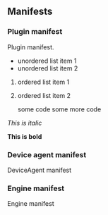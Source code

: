 ## Manifests

### Plugin manifest

Plugin manifest.

* unordered list item 1
* unordered list item 2

1. ordered list item 1
2. ordered list item 2


    some code
    some more code


*This is italic*

**This is bold**

### Device agent manifest

DeviceAgent manifest

### Engine manifest

Engine manifest
